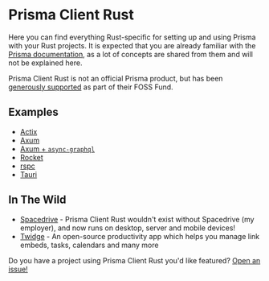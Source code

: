 # Prisma Client Rust

Here you can find everything Rust-specific for setting up and using Prisma with your Rust projects.
It is expected that you are already familiar with the [Prisma documentation](https://www.prisma.io/docs/),
as a lot of concepts are shared from them and will not be explained here.

Prisma Client Rust is not an official Prisma product, but has been [generously supported](https://twitter.com/prisma/status/1554855900124438529) as part of their FOSS Fund.

## Examples

- [Actix](https://github.com/Brendonovich/prisma-client-rust/tree/main/examples/actix)
- [Axum](https://github.com/Brendonovich/prisma-client-rust/tree/main/examples/axum-rest)
- [Axum + `async-graphql`](https://github.com/Brendonovich/prisma-client-rust/tree/main/examples/axum-graphql)
- [Rocket](https://github.com/Brendonovich/prisma-client-rust/tree/main/examples/rocket)
- [rspc](https://github.com/Brendonovich/prisma-client-rust/tree/main/examples/rspc)
- [Tauri](https://github.com/Brendonovich/prisma-client-rust/tree/main/examples/tauri)

## In The Wild

- [Spacedrive](https://spacedrive.com) - Prisma Client Rust wouldn't exist without Spacedrive (my employer),
  and now runs on desktop, server and mobile devices!
- [Twidge](https://github.com/VarunPotti/twidge) - An open-source productivity app which helps you manage link embeds, tasks, calendars and many more

Do you have a project using Prisma Client Rust you'd like featured?
[Open an issue!](https://github.com/Brendonovich/prisma-client-rust/issues/new)


